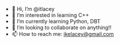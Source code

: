 - 👋 Hi, I’m @itlacey
- 👀 I’m interested in learning C++
- 🌱 I’m currently learning Python, DBT
- 💞️ I’m looking to collaborate on anything!!
- 📫 How to reach me: ikelacey@gmail.com

<!---
itlacey/itlacey is a ✨ special ✨ repository because its `README.md` (this file) appears on your GitHub profile.
You can click the Preview link to take a look at your changes.
--->
